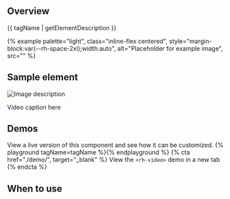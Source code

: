 ## Overview
{{ tagName | getElementDescription }}

{% example palette="light",
          class="inline-flex centered",
          style="margin-block:var(--rh-space-2xl);width:auto",
          alt="Placeholder for example image",
          src="" %}

## Sample element
<rh-video>
  <img slot="thumbnail" src="https://fakeimg.pl/300x150/282828/eae0d0" alt="Image description"/>
  <template>
    <iframe title="Title of video" width="300" height="150" frameborder="0" allowfullscreen src="https://www.youtube.com/embed/9gYLKxJ9NbY"></iframe>
  </template>
  <p slot="caption">Video caption here</p>
</rh-video>


## Demos
  View a live version of this component and see how it can be customized.
  {% playground tagName=tagName %}{% endplayground %}
  {% cta href="./demo/", target="_blank" %}
    View the `<rh-video>` demo in a new tab
  {% endcta %}

## When to use 
